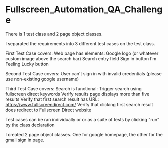 # Fullscreen_Automation_QA_Challenge

There is 1 test class and 2 page object classes.

I separated the requirements into 3 different test cases on the test class.


First Test Case covers: 
Web page has elements:
Google logo (or whatever custom image above the search bar)
Search entry field
Sign in button
I'm Feeling Lucky button



Second Test Case covers:
User can't sign in with invalid credentials (please use non-existing google username)




Third Test Case covers:
Search is functional:
Trigger search using fullscreen direct keywords
Verify results page displays more than five results
Verify that first search result has URL: https://www.fullscreendirect.com/
Verify that clicking first search result does redirect to Fullscreen Direct website




Test cases can be ran individually or or as a suite of tests by clicking "run" by the class declaration

I created 2 page object classes. One for google homepage, the other for the gmail sign in page.



